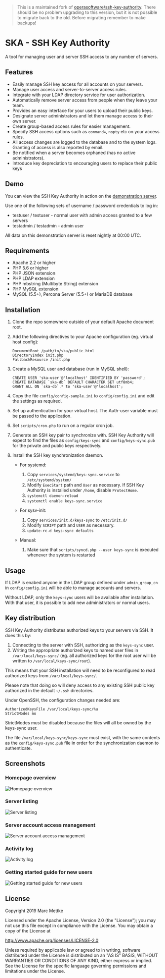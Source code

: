 > This is a maintained fork of [operasoftware/ssh-key-authority](https://github.com/operasoftware/ssh-key-authority). There should be no problem upgrading to this version, but it is not possible to migrate back to the old. Before migrating remember to make backups!

SKA - SSH Key Authority
=======================

A tool for managing user and server SSH access to any number of servers.

Features
--------

* Easily manage SSH key access for all accounts on your servers.
* Manage user access and server-to-server access rules.
* Integrate with your LDAP directory service for user authorization.
* Automatically remove server access from people when they leave your team.
* Provides an easy interface for your users to upload their public keys.
* Designate server administrators and let them manage access to their own server.
* Create group-based access rules for easier management.
* Specify SSH access options such as `command=`, `nopty` etc on your access rules.
* All access changes are logged to the database and to the system logs. Granting of access is also reported by email.
* Be notified when a server becomes orphaned (has no active administrators).
* Introduce key depreciation to encouraging users to replace their public keys

Demo
----

You can view the SSH Key Authority in action on the [demonstration server](https://ska.xiven.com/).

Use one of the following sets of username / password credentials to log in:

* testuser / testuser - normal user with admin access granted to a few servers
* testadmin / testadmin - admin user

All data on this demonstration server is reset nightly at 00:00 UTC.

Requirements
------------

* Apache 2.2 or higher
* PHP 5.6 or higher
* PHP JSON extension
* PHP LDAP extension
* PHP mbstring (Multibyte String) extension
* PHP MySQL extension
* MySQL (5.5+), Percona Server (5.5+) or MariaDB database

Installation
------------

1.  Clone the repo somewhere outside of your default Apache document root.

2.  Add the following directives to your Apache configuration (eg. virtual host config):

        DocumentRoot /path/to/ska/public_html
        DirectoryIndex init.php
        FallbackResource /init.php

3.  Create a MySQL user and database (run in MySQL shell):

        CREATE USER 'ska-user'@'localhost' IDENTIFIED BY 'password';
        CREATE DATABASE `ska-db` DEFAULT CHARACTER SET utf8mb4;
        GRANT ALL ON `ska-db`.* to 'ska-user'@'localhost';

4.  Copy the file `config/config-sample.ini` to `config/config.ini` and edit the settings as required.

5.  Set up authentication for your virtual host. The Auth-user variable must be passed to the application.

6.  Set `scripts/cron.php` to run on a regular cron job.

7.  Generate an SSH key pair to synchronize with. SSH Key Authority will expect to find the files as `config/keys-sync` and `config/keys-sync.pub` for the private and public keys respectively.

8.  Install the SSH key synchronization daemon. 

    * For systemd:

        1.  Copy `services/systemd/keys-sync.service` to `/etc/systemd/system/`
        2.  Modify `ExecStart` path and `User` as necessary. If SSH Key Authority is installed under `/home`, disable `ProtectHome`.
        3.  `systemctl daemon-reload`
        4.  `systemctl enable keys-sync.service`

    * For sysv-init:

        1.  Copy `services/init.d/keys-sync` to `/etc/init.d/`
        2.  Modify `SCRIPT` path and `USER` as necessary.
        3.  `update-rc.d keys-sync defaults`

    * Manual:

        1. Make sure that `scripts/syncd.php --user keys-sync` is executed whenever the system is restarted

Usage
-----

If LDAP is enabed anyone in the LDAP group defined under `admin_group_cn` in `config/config.ini` will be able to manage accounts and servers.

Without LDAP, only the `keys-sync` users will be available after installation. With that user, it is possible to add new administrators or normal users.

Key distribution
----------------

SSH Key Authority distributes authorized keys to your servers via SSH. It does this by:

1.  Connecting to the server with SSH, authorizing as the `keys-sync` user.
2.  Writing the appropriate authorized keys to named user files in `/var/local/keys-sync/` (eg. all authorized keys for the root user will be written to `/var/local/keys-sync/root`).

This means that your SSH installation will need to be reconfigured to read authorized keys from `/var/local/keys-sync/`.

Please note that doing so will deny access to any existing SSH public key authorized in the default `~/.ssh` directories.

Under OpenSSH, the configuration changes needed are:

    AuthorizedKeysFile /var/local/keys-sync/%u
    StrictModes no

StrictModes must be disabled because the files will all be owned by the keys-sync user.

The file `/var/local/keys-sync/keys-sync` must exist, with the same contents as the `config/keys-sync.pub` file in order for the synchronization daemon to authenticate.

Screenshots
-----------

### Homepage overview
![Homepage overview](public_html/screenshot-home.png)

### Server listing
![Server listing](public_html/screenshot-servers.png)

### Server account access management
![Server account access management](public_html/screenshot-account.png)

### Activity log
![Activity log](public_html/screenshot-activity.png)

### Getting started guide for new users
![Getting started guide for new users](public_html/screenshot-getting-started.png)

License
-------

Copyright 2019 Marc Mettke

Licensed under the Apache License, Version 2.0 (the "License");
you may not use this file except in compliance with the License.
You may obtain a copy of the License at

   http://www.apache.org/licenses/LICENSE-2.0

Unless required by applicable law or agreed to in writing, software
distributed under the License is distributed on an "AS IS" BASIS,
WITHOUT WARRANTIES OR CONDITIONS OF ANY KIND, either express or implied.
See the License for the specific language governing permissions and
limitations under the License.
